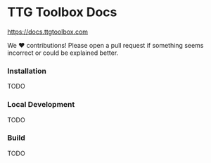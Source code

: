 # TTG Toolbox Docs

https://docs.ttgtoolbox.com

We ❤️ contributions! Please open a pull request if something seems incorrect or could be explained better.

### Installation

TODO

### Local Development

TODO

### Build

TODO
